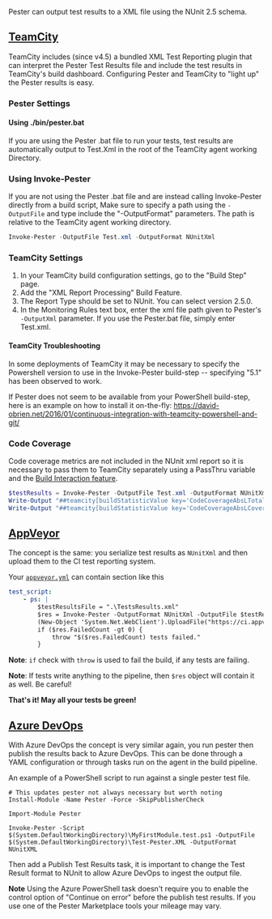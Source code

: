 Pester can output test results to a XML file using the NUnit 2.5 schema. 

[TeamCity](https://www.jetbrains.com/teamcity/)
-------------

TeamCity includes (since v4.5) a bundled XML Test Reporting plugin that can interpret the Pester Test Results file and include the test results in TeamCity's build dashboard. Configuring Pester and TeamCity to "light up" the Pester results is easy.

### Pester Settings

#### Using ./bin/pester.bat
If you are using the Pester .bat file to run your tests, test results are automatically output to Test.Xml in the root of the TeamCity agent working Directory.

### Using Invoke-Pester
If you are not using the Pester .bat file and are instead calling Invoke-Pester directly from a build script, Make sure to specify a path using the `-OutputFile` and type include the "-OutputFormat" parameters. The path is relative to the TeamCity agent working directory.

```powershell
Invoke-Pester -OutputFile Test.xml -OutputFormat NUnitXml
```

### TeamCity Settings

1. In your TeamCity build configuration settings, go to the "Build Step" page.
1. Add the "XML Report Processing" Build Feature.
1. The Report Type should be set to NUnit. You can select version 2.5.0.
1. In the Monitoring Rules text box, enter the xml file path given to Pester's `-OutputXml` parameter. If you use the Pester.bat file, simply enter Test.xml.

#### TeamCity Troubleshooting
In some deployments of TeamCity it may be necessary to specify the Powershell version to use in the Invoke-Pester build-step -- specifying "5.1" has been observed to work.

If Pester does not seem to be available from your PowerShell build-step, here is an example on how to install it on-the-fly: https://david-obrien.net/2016/01/continuous-integration-with-teamcity-powershell-and-git/

### Code Coverage
Code coverage metrics are not included in the NUnit xml report so it is necessary to pass them to TeamCity separately using a PassThru variable and the [Build Interaction feature](https://confluence.jetbrains.com/display/TCD8/Build+Script+Interaction+with+TeamCity#BuildScriptInteractionwithTeamCity-ReportingBuildStatistics).
```powershell
$testResults = Invoke-Pester -OutputFile Test.xml -OutputFormat NUnitXml -CodeCoverage (Get-ChildItem -Path $PSScriptRoot\*.ps1 -Exclude *.Tests.* ).FullName -PassThru
Write-Output "##teamcity[buildStatisticValue key='CodeCoverageAbsLTotal' value='$($testResults.CodeCoverage.NumberOfCommandsAnalyzed)']"
Write-Output "##teamcity[buildStatisticValue key='CodeCoverageAbsLCovered' value='$($testResults.CodeCoverage.NumberOfCommandsExecuted)']"
```


[AppVeyor](appveyor.com)
------------

The concept is the same: you serialize test results as `NUnitXml` and then upload them to the CI test reporting system.

Your [`appveyor.yml`](https://www.appveyor.com/docs/appveyor-yml) can contain section like this

```yaml
test_script:
    - ps: |
        $testResultsFile = ".\TestsResults.xml"
        $res = Invoke-Pester -OutputFormat NUnitXml -OutputFile $testResultsFile -PassThru
        (New-Object 'System.Net.WebClient').UploadFile("https://ci.appveyor.com/api/testresults/nunit/$($env:APPVEYOR_JOB_ID)", (Resolve-Path $testResultsFile))
        if ($res.FailedCount -gt 0) { 
            throw "$($res.FailedCount) tests failed."
        }
```

**Note**: `if` check with `throw` is used to fail the build, if any tests are failing.

**Note**: If tests write anything to the pipeline, then `$res` object will contain it as well.
Be careful!

**That's it! May all your tests be green!**

[Azure DevOps](https://azure.microsoft.com/en-us/solutions/devops/)
------------

With Azure DevOps the concept is very similar again, you run pester then publish the results back to Azure DevOps. This can be done through a YAML configuration or through tasks run on the agent in the build pipeline.

An example of a PowerShell script to run against a single pester test file.

```
# This updates pester not always necessary but worth noting
Install-Module -Name Pester -Force -SkipPublisherCheck

Import-Module Pester

Invoke-Pester -Script $(System.DefaultWorkingDirectory)\MyFirstModule.test.ps1 -OutputFile $(System.DefaultWorkingDirectory)\Test-Pester.XML -OutputFormat NUnitXML
```

Then add a Publish Test Results task, it is important to change the Test Result format to NUnit to allow Azure DevOps to ingest the output file.

**Note** Using the Azure PowerShell task doesn't require you to enable the control option of "Continue on error" before the publish test results. If you use one of the Pester Marketplace tools your mileage may vary.